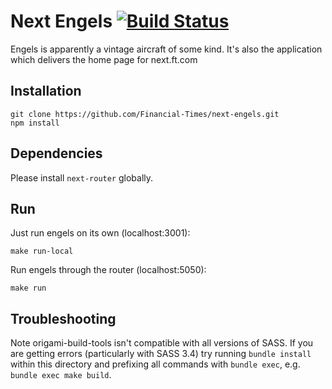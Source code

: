 # Next Engels [![Build Status](https://travis-ci.org/Financial-Times/next-engels.svg?branch=master)](https://travis-ci.org/Financial-Times/next-engels)

Engels is apparently a vintage aircraft of some kind. It's also the application which delivers the home page for next.ft.com


## Installation

```
git clone https://github.com/Financial-Times/next-engels.git
npm install
```

## Dependencies

Please install `next-router` globally.

## Run

Just run engels on its own (localhost:3001):

```
make run-local
```

Run engels through the router (localhost:5050):

```
make run
```

## Troubleshooting

Note origami-build-tools isn't compatible with all versions of SASS.  If you are getting errors (particularly with SASS 3.4) try running `bundle install` within this directory and prefixing all commands with `bundle exec`, e.g. `bundle exec make build`.
